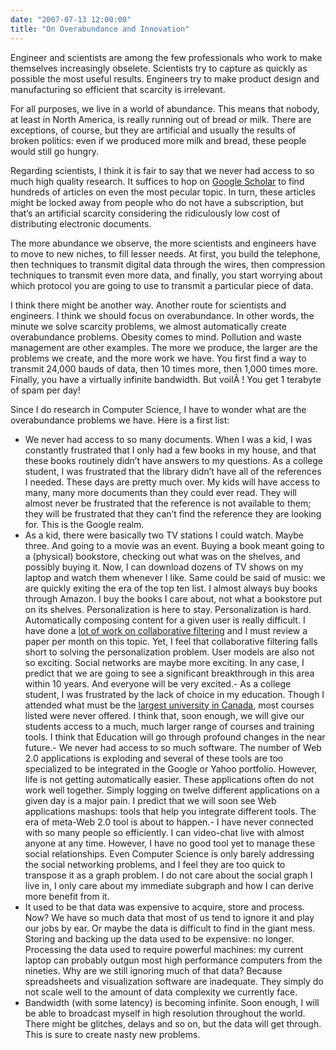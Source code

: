 ```yaml
---
date: "2007-07-13 12:00:00"
title: "On Overabundance and Innovation"
---
```




Engineer and scientists are among the few professionals who work to make themselves increasingly obselete. Scientists try to capture as quickly as possible the most useful results. Engineers try to make product design and manufacturing so efficient that scarcity is irrelevant.

For all purposes, we live in a world of abundance. This means that nobody, at least in North America, is really running out of bread or milk. There are exceptions, of course, but they are artificial and usually the results of broken politics: even if we produced more milk and bread, these people would still go hungry.

Regarding scientists, I think it is fair to say that we never had access to so much high quality research. It suffices to hop on [Google Scholar](https://scholar.google.com) to find hundreds of articles on even the most pecular topic. In turn, these articles might be locked away from people who do not have a subscription, but that&rsquo;s an artificial scarcity considering the ridiculously low cost of distributing electronic documents.

The more abundance we observe, the more scientists and engineers have to move to new niches, to fill lesser needs. At first, you build the telephone, then techniques to transmit digital data through the wires, then compression techniques to transmit even more data, and finally, you start worrying about which protocol you are going to use to transmit a particular piece of data.

I think there might be another way. Another route for scientists and engineers. I think we should focus on overabundance. In other words, the minute we solve scarcity problems, we almost automatically create overabundance problems. Obesity comes to mind. Pollution and waste management are other examples. The more we produce, the larger are the problems we create, and the more work we have. You first find a way to transmit 24,000 bauds of data, then 10 times more, then 1,000 times more. Finally, you have a virtually infinite bandwidth. But voilÃ ! You get 1 terabyte of spam per day!

Since I do research in Computer Science, I have to wonder what are the overabundance problems we have. Here is a first list:

- We never had access to so many documents. When I was a kid, I was constantly frustrated that I only had a few books in my house, and that these books routinely didn&rsquo;t have answers to my questions. As a college student, I was frustrated that the library didn&rsquo;t have all of the references I needed. These days are pretty much over. My kids will have access to many, many more documents than they could ever read. They will almost never be frustrated that the reference is not available to them; they will be frustrated that they can&rsquo;t find the reference they are looking for. This is the Google realm.
- As a kid, there were basically two TV stations I could watch. Maybe three. And going to a movie was an event. Buying a book meant going to a (physical) bookstore, checking out what was on the shelves, and possibly buying it. Now, I can download dozens of TV shows on my laptop and watch them whenever I like. Same could be said of music: we are quickly exiting the era of the top ten list. I almost always buy books through Amazon. I buy the books I care about, not what a bookstore put on its shelves. Personalization is here to stay. Personalization is hard. Automatically composing content for a given user is really difficult. I have done a [lot of work on collaborative filtering](https://en.wikipedia.org/wiki/Slope_One) and I must review a paper per month on this topic. Yet, I feel that collaborative filtering falls short to solving the personalization problem. User models are also not so exciting. Social networks are maybe more exciting. In any case, I predict that we are going to see a significant breakthrough in this area within 10 years. And everyone will be very excited.- As a college student, I was frustrated by the lack of choice in my education. Though I attended what must be the [largest university in Canada](http://www.utoronto.ca/), most courses listed were never offered. I think that, soon enough, we will give our students access to a much, much larger range of courses and training tools. I think that Education will go through profound changes in the near future.- We never had access to so much software. The number of Web 2.0 applications is exploding and several of these tools are too specialized to be integrated in the Google or Yahoo portfolio. However, life is not getting automatically easier. These applications often do not work well together. Simply logging on twelve different applications on a given day is a major pain. I predict that we will soon see Web applications mashups: tools that help you integrate different tools. The era of meta-Web 2.0 tool is about to happen.- I have never connected with so many people so efficiently. I can video-chat live with almost anyone at any time. However, I have no good tool yet to manage these social relationships. Even Computer Science is only barely addressing the social networking problems, and I feel they are too quick to transpose it as a graph problem. I do not care about the social graph I live in, I only care about my immediate subgraph and how I can derive more benefit from it.
- It used to be that data was expensive to acquire, store and process. Now? We have so much data that most of us tend to ignore it and play our jobs by ear. Or maybe the data is difficult to find in the giant mess. Storing and backing up the data used to be expensive: no longer. Processing the data used to require powerful machines: my current laptop can probably outgun most high performance computers from the nineties. Why are we still ignoring much of that data? Because spreadsheets and visualization software are inadequate. They simply do not scale well to the amount of data complexity we currently face.
- Bandwidth (with some latency) is becoming infinite. Soon enough, I will be able to broadcast myself in high resolution throughout the world. There might be glitches, delays and so on, but the data will get through. This is sure to create nasty new problems.


